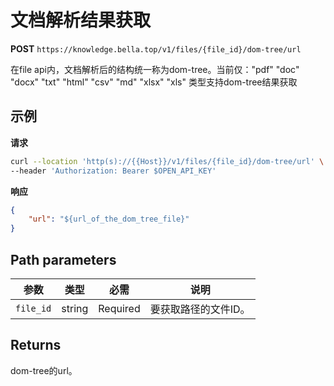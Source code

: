 # 文档解析结果获取

**POST** `https://knowledge.bella.top/v1/files/{file_id}/dom-tree/url`

在file api内，文档解析后的结构统一称为dom-tree。当前仅：\"pdf\" \"doc\" \"docx\" \"txt\" \"html\" \"csv\" \"md\" \"xlsx\" \"xls\" 类型支持dom-tree结果获取

## 示例

**请求**
```bash
curl --location 'http(s)://{{Host}}/v1/files/{file_id}/dom-tree/url' \
--header 'Authorization: Bearer $OPEN_API_KEY'
```

**响应**
```json
{
    "url": "${url_of_the_dom_tree_file}"
}
```

## Path parameters

| 参数 | 类型 | 必需 | 说明 |
|-----|------|------|------|
| `file_id` | string | Required | 要获取路径的文件ID。 |

## Returns
dom-tree的url。
